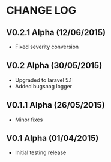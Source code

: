 CHANGE LOG
==========


## V0.2.1 Alpha (12/06/2015)

* Fixed severity conversion


## V0.2 Alpha (30/05/2015)

* Upgraded to laravel 5.1
* Added bugsnag logger


## V0.1.1 Alpha (26/05/2015)

* Minor fixes


## V0.1 Alpha (01/04/2015)

* Initial testing release
